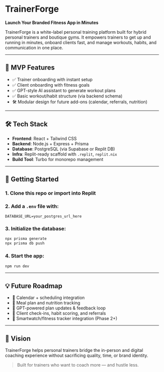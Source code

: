 # TrainerForge

**Launch Your Branded Fitness App in Minutes**

TrainerForge is a white-label personal training platform built for hybrid personal trainers and boutique gyms. It empowers trainers to get up and running in minutes, onboard clients fast, and manage workouts, habits, and communication in one place.

---

## 🎯 MVP Features

- ✅ Trainer onboarding with instant setup
- ✅ Client onboarding with fitness goals
- ✅ GPT-style AI assistant to generate workout plans
- ✅ Basic workout/habit structure (via backend schema)
- 🛠️ Modular design for future add-ons (calendar, referrals, nutrition)

---

## 🛠 Tech Stack

- **Frontend**: React + Tailwind CSS
- **Backend**: Node.js + Express + Prisma
- **Database**: PostgreSQL (via Supabase or Replit DB)
- **Infra**: Replit-ready scaffold with `.replit`, `replit.nix`
- **Build Tool**: Turbo for monorepo management

---

## 🚀 Getting Started

### 1. Clone this repo or import into Replit

### 2. Add a `.env` file with:
```env
DATABASE_URL=your_postgres_url_here
```

### 3. Initialize the database:
```bash
npx prisma generate
npx prisma db push
```

### 4. Start the app:
```bash
npm run dev
```

---

## 💡 Future Roadmap

- 📆 Calendar + scheduling integration
- 🍎 Meal plan and nutrition tracking
- 🧠 GPT-powered plan updates & feedback loop
- 🔄 Client check-ins, habit scoring, and referrals
- 📱 Smartwatch/fitness tracker integration (Phase 2+)

---

## 🙌 Vision

TrainerForge helps personal trainers bridge the in-person and digital coaching experience without sacrificing quality, time, or brand identity.

> Built for trainers who want to coach more — and hustle less.
